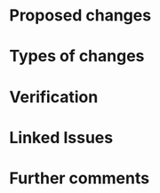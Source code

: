 <!-- HTML Comments can be left in place or removed, dealers choice. They are present simply to guide you on your pull-request journey. --> 
Proposed changes
======
<!-- 

Describe the big picture of your changes here to communicate to the maintainers why we should accept this pull request. If it fixes a bug or resolves a feature request, be sure to link to that issue.

-->

Types of changes
======
<!-- 

What types of changes does your code introduce to Rancher?
- Bugfix (non-breaking change which fixes an issue)
- New feature (non-breaking change which adds functionality)
- Breaking change (fix or feature that would cause existing functionality to not work as expected)

-->

Verification
======
<!--

How can the changes be verified? Please provide whatever additional information necessary to help verify the proposed changes.

-->

Linked Issues
======
<!--

Link any related issues, pull-requests, or commit hashes that are relavent to this pull request.

If you are opening a PR without a corresponding issue please consider creating one first, [here](https://github.com/rancher/k3s/issues). A functional example will greatly help QA with verifying/reproducing a bug or testing new features.

--> 

Further comments
======
<!-- 

If this is a relatively large or complex change, kick off the discussion by explaining why you chose the solution you did and what alternatives you considered, etc... 

-->
